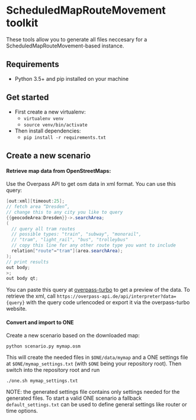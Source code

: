 # ScheduledMapRouteMovement toolkit

These tools allow you to generate all files neccesary for a ScheduledMapRouteMovement-based instance.

## Requirements
* Python 3.5+ and pip installed on your machine
  
## Get started
* First create a new virtualenv:
  * `virtualenv venv`
  * `source venv/bin/activate`
* Then install dependencies:
  * `pip install -r requirements.txt`

## Create a new scenario

#### Retrieve map data from OpenStreetMaps:

Use the Overpass API to get osm data in xml format.
You can use this query:

```java
[out:xml][timeout:25];
// fetch area “Dresden”, 
// change this to any city you like to query
{{geocodeArea:Dresden}}->.searchArea;
(
  // query all tram routes
  // possible types: "train", "subway", "monorail", 
  // "tram", "light_rail", "bus", "trolleybus"
  // copy this line for any other route type you want to include
  relation["route"="tram"](area.searchArea);
);
// print results
out body;
>;
out body qt;
```

You can paste this query at [overpass-turbo](https://overpass-turbo.eu/) to get a preview of the data.
To retrieve the xml, call `https://overpass-api.de/api/interpreter?data={query}` with the query code 
urlencoded or export it via the overpass-turbo website.

#### Convert and import to ONE

Create a new scenario based on the downloaded map:

`python scenario.py mymap.osm`

This will create the needed files in `$ONE/data/mymap` and a ONE settings file at `$ONE/mymap_settings.txt` (with `$ONE` being your repository root). Then switch into the repository root and run

`./one.sh mymap_settings.txt`


NOTE: the generated settings file contains only settings needed for the generated files. To start a valid ONE scenario a fallback `default_settings.txt` can be used to define general settings like router or time options.
